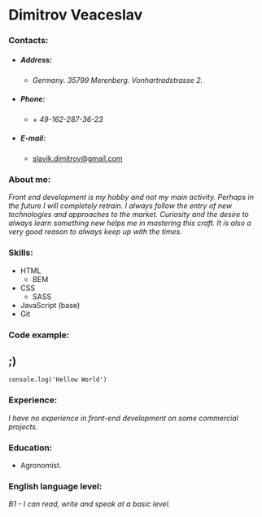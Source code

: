 # Dimitrov Veaceslav

### Contacts: 

* ##### Address:
    * *Germany. 35799 Merenberg. Vonhartradstrasse 2.*
* ##### Phone: 
    * *+ 49-162-287-36-23*
* ##### E-mail: 
    * slavik.dimitrov@gmail.com

### About me:
*Front end development is my hobby and not my main activity. Perhaps in the future I will completely retrain. I always follow the entry of new technologies and approaches to the market. Curiosity and the desire to always learn something new helps me in mastering this craft. It is also a very good reason to always keep up with the times.*

### Skills:
* HTML 
    * BEM
* CSS
    * SASS
* JavaScript (base)
* Git

### Code example:
## ;)
```
console.log('Hellow World')
```
### Experience:
*I have no experience in front-end development on some commercial projects.*

### Education:
* Agronomist.

### English language level:

*B1 - I can read, write and speak at a basic level.*
